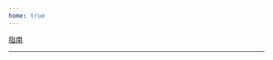 ```yaml
---
home: true
---
```


<div class="hero">
  <p class="action">
    <a href="/vjdesign/1.guide/1.intro.html" class="action-button">指南</a>
  </p>
  <hr/>
</div>

